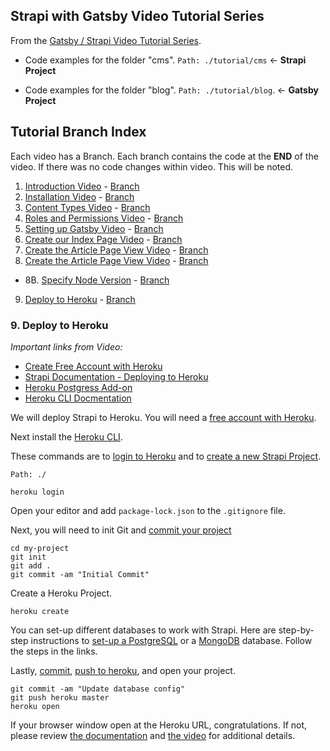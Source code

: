 ## Strapi with Gatsby Video Tutorial Series

From the [Gatsby / Strapi Video Tutorial Series](https://youtu.be/It4PRFJJaF0).

-   Code examples for the folder "cms". `Path: ./tutorial/cms` <- **Strapi Project**

-   Code examples for the folder "blog". `Path: ./tutorial/blog`. <- **Gatsby Project**

## Tutorial Branch Index

Each video has a Branch. Each branch contains the code at the **END** of the video. If there was no code changes within video. This will be noted.

1. [Introduction Video](https://youtu.be/It4PRFJJaF0) - [Branch](https://github.com/davidkartuzinski/strapi-heroku-cms-demo/tree/1-introduction)
2. [Installation Video](https://youtu.be/4QnDgxtWqOI) - [Branch](https://github.com/davidkartuzinski/strapi-heroku-cms-demo/tree/2-installation)
3. [Content Types Video](https://youtu.be/cPEkpfik6X4) - [Branch](https://github.com/davidkartuzinski/strapi-heroku-cms-demo/tree/3-content-types)
4. [Roles and Permissions Video](https://youtu.be/1jev6QRwcSo) - [Branch](https://github.com/davidkartuzinski/strapi-heroku-cms-demo/tree/4-roles-and-permissions)
5. [Setting up Gatsby Video](https://youtu.be/SnrEEW1uTlU) - [Branch](https://github.com/davidkartuzinski/strapi-heroku-cms-demo/tree/5-setting-up-gatsby)
6. [Create our Index Page Video](https://youtu.be/UaFgCubwRD8) - [Branch](https://github.com/davidkartuzinski/strapi-heroku-cms-demo/tree/6-create-our-index-page)
7. [Create the Article Page View Video](https://youtu.be/ub-uB17ufe0) - [Branch](https://github.com/davidkartuzinski/strapi-heroku-cms-demo/tree/7-create-the-article-page-view)
8. [Create the Article Page View Video](https://youtu.be/mPyJrjD3oU0) - [Branch](https://github.com/davidkartuzinski/strapi-heroku-cms-demo/tree/8-gatsby-images-and-author-page)

-   8B. [Specify Node Version](https://youtu.be/5uTR1uOZZQo) - [Branch](https://github.com/davidkartuzinski/strapi-heroku-cms-demo/tree/8b-specify-node-version)

9. [Deploy to Heroku](https://youtu.be/M1rEwMXK2z4) - [Branch](https://github.com/davidkartuzinski/strapi-heroku-cms-demo/tree/9-deploy-to-heroku)

### 9. Deploy to Heroku

_Important links from Video:_

-   [Create Free Account with Heroku](https://signup.heroku.com/login)
-   [Strapi Documentation - Deploying to Heroku](https://strapi.io/documentation/3.x.x/guides/deployment.html#heroku)
-   [Heroku Postgress Add-on](https://elements.heroku.com/addons/heroku-postgresql)
-   [Heroku CLI Docmentation](https://devcenter.heroku.com/articles/heroku-cli)

We will deploy Strapi to Heroku. You will need a [free account with Heroku](https://signup.heroku.com/login).

Next install the [Heroku CLI](https://strapi.io/documentation/3.x.x/guides/deployment.html#_1-heroku-cli-installation).

These commands are to [login to Heroku](https://strapi.io/documentation/3.x.x/guides/deployment.html#_2-login-to-heroku-from-your-cli) and to [create a new Strapi Project](https://strapi.io/documentation/3.x.x/guides/deployment.html#_3-create-a-new-project-or-use-an-existing-one).

`Path: ./`

```
heroku login
```

Open your editor and add `package-lock.json` to the `.gitignore` file.

Next, you will need to init Git and [commit your project](https://strapi.io/documentation/3.x.x/guides/deployment.html#_5-init-a-git-repository-and-commit-your-project)

```
cd my-project
git init
git add .
git commit -am "Initial Commit"
```

Create a Heroku Project.

```
heroku create
```

You can set-up different databases to work with Strapi. Here are step-by-step instructions to [set-up a PostgreSQL](https://strapi.io/documentation/3.x.x/guides/deployment.html#heroku-postgresql) or a [MongoDB](https://strapi.io/documentation/3.x.x/guides/deployment.html#heroku-mongodb) database. Follow the steps in the links.

Lastly, [commit](https://strapi.io/documentation/3.x.x/guides/deployment.html#_8-commit-your-changes), [push to heroku](https://strapi.io/documentation/3.x.x/guides/deployment.html#_9-deploy), and open your project.

```
git commit -am "Update database config"
git push heroku master
heroku open
```

If your browser window open at the Heroku URL, congratulations. If not, please review [the documentation](https://strapi.io/documentation/3.x.x/guides/deployment.html#heroku) and [the video](https://www.youtube.com/watch?v=M1rEwMXK2z4) for additional details.
